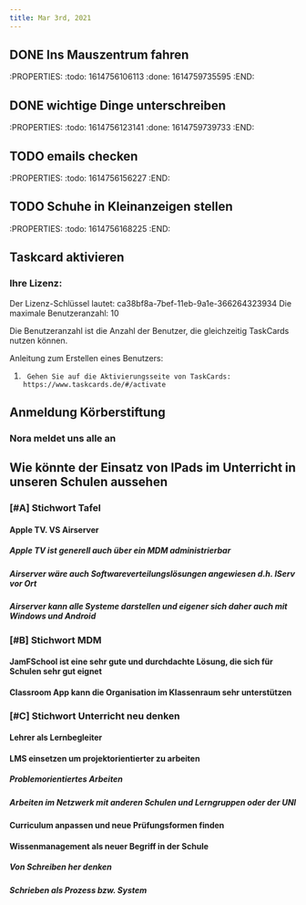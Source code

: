 ```yaml
---
title: Mar 3rd, 2021
---
```


## DONE Ins Mauszentrum fahren
:PROPERTIES:
:todo: 1614756106113
:done: 1614759735595
:END:
## DONE  wichtige Dinge unterschreiben
:PROPERTIES:
:todo: 1614756123141
:done: 1614759739733
:END:
## TODO emails checken
:PROPERTIES:
:todo: 1614756156227
:END:
## TODO Schuhe in Kleinanzeigen stellen
:PROPERTIES:
:todo: 1614756168225
:END:
## Taskcard aktivieren
### Ihre Lizenz:

Der Lizenz-Schlüssel lautet: ca38bf8a-7bef-11eb-9a1e-366264323934
Die maximale Benutzeranzahl: 10

Die Benutzeranzahl ist die Anzahl der Benutzer, die gleichzeitig TaskCards nutzen können.


Anleitung zum Erstellen eines Benutzers:

1.      Gehen Sie auf die Aktivierungsseite von TaskCards: https://www.taskcards.de/#/activate
## Anmeldung Körberstiftung
### Nora meldet uns alle an
## Wie könnte der Einsatz von IPads im Unterricht in unseren Schulen aussehen
### [#A] Stichwort Tafel
#### Apple TV. VS Airserver
##### Apple TV ist generell auch über ein MDM administrierbar
##### Airserver wäre auch Softwareverteilungslösungen angewiesen d.h. IServ vor Ort
##### Airserver kann alle Systeme darstellen und eigener sich daher auch mit Windows und Android
### [#B] Stichwort MDM
#### JamFSchool ist eine sehr gute und durchdachte Lösung, die sich für Schulen sehr gut eignet
#### Classroom App kann die Organisation im Klassenraum sehr unterstützen
### [#C] Stichwort Unterricht neu denken
#### Lehrer als Lernbegleiter
#### LMS einsetzen um projektorientierter zu arbeiten
##### Problemorientiertes Arbeiten
##### Arbeiten im Netzwerk mit anderen Schulen und Lerngruppen oder der UNI
#####
#### Curriculum anpassen und neue Prüfungsformen finden
#### Wissenmanagement als neuer Begriff in der Schule
##### Von Schreiben her denken
##### Schrieben als Prozess bzw. System
##
##
